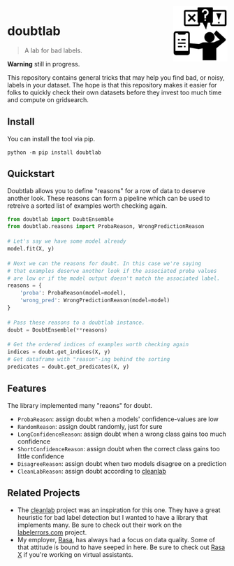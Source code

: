 <img src="docs/doubt.png" width=125 height=125 align="right">

# doubtlab

> A lab for bad labels.

**Warning** still in progress.

This repository contains general tricks that may help you find bad, or noisy, labels in your dataset. The hope is that this repository makes it easier for folks to quickly check their own datasets before they invest too much time and compute on gridsearch.

## Install

You can install the tool via pip.

```
python -m pip install doubtlab
```

## Quickstart

Doubtlab allows you to define "reasons" for a row of data to deserve another look. These reasons can form a pipeline which can be used to retreive a sorted list of examples worth checking again.

```python
from doubtlab import DoubtEnsemble
from doubtlab.reasons import ProbaReason, WrongPredictionReason

# Let's say we have some model already
model.fit(X, y)

# Next we can the reasons for doubt. In this case we're saying
# that examples deserve another look if the associated proba values
# are low or if the model output doesn't match the associated label.
reasons = {
    'proba': ProbaReason(model=model),
    'wrong_pred': WrongPredictionReason(model=model)
}

# Pass these reasons to a doubtlab instance.
doubt = DoubtEnsemble(**reasons)

# Get the ordered indices of examples worth checking again
indices = doubt.get_indices(X, y)
# Get dataframe with "reason"-ing behind the sorting
predicates = doubt.get_predicates(X, y)
```

## Features

The library implemented many "reaons" for doubt.

- `ProbaReason`: assign doubt when a models' confidence-values are low
- `RandomReason`: assign doubt randomly, just for sure
- `LongConfidenceReason`: assign doubt when a wrong class gains too much confidence
- `ShortConfidenceReason`: assign doubt when the correct class gains too little confidence
- `DisagreeReason`: assign doubt when two models disagree on a prediction
- `CleanLabReason`: assign doubt according to [cleanlab](https://github.com/cleanlab/cleanlab)

## Related Projects

- The [cleanlab](https://github.com/cleanlab/cleanlab) project was an inspiration for this one. They have a great heuristic for bad label detection but I wanted to have a library that implements many. Be sure to check out their work on the [labelerrors.com](https://labelerrors.com) project.
- My employer, [Rasa](https://rasa.com/), has always had a focus on data quality. Some of that attitude is bound to have seeped in here. Be sure to check out [Rasa X](https://rasa.com/docs/rasa-x/) if you're working on virtual assistants.
